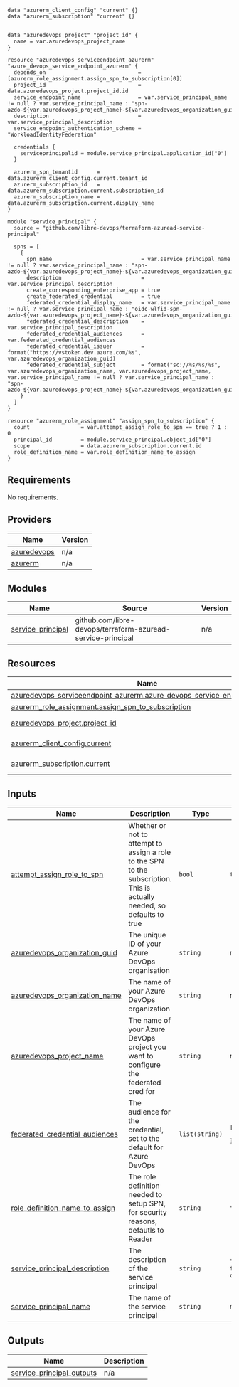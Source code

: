 ```hcl
data "azurerm_client_config" "current" {}
data "azurerm_subscription" "current" {}


data "azuredevops_project" "project_id" {
  name = var.azuredevops_project_name
}

resource "azuredevops_serviceendpoint_azurerm" "azure_devops_service_endpoint_azurerm" {
  depends_on                             = [azurerm_role_assignment.assign_spn_to_subscription[0]]
  project_id                             = data.azuredevops_project.project_id.id
  service_endpoint_name                  = var.service_principal_name != null ? var.service_principal_name : "spn-azdo-${var.azuredevops_project_name}-${var.azuredevops_organization_guid}"
  description                            = var.service_principal_description
  service_endpoint_authentication_scheme = "WorkloadIdentityFederation"

  credentials {
    serviceprincipalid = module.service_principal.application_id["0"]
  }

  azurerm_spn_tenantid      = data.azurerm_client_config.current.tenant_id
  azurerm_subscription_id   = data.azurerm_subscription.current.subscription_id
  azurerm_subscription_name = data.azurerm_subscription.current.display_name
}

module "service_principal" {
  source = "github.com/libre-devops/terraform-azuread-service-principal"

  spns = [
    {
      spn_name                            = var.service_principal_name != null ? var.service_principal_name : "spn-azdo-${var.azuredevops_project_name}-${var.azuredevops_organization_guid}"
      description                         = var.service_principal_description
      create_corresponding_enterprise_app = true
      create_federated_credential         = true
      federated_credential_display_name   = var.service_principal_name != null ? var.service_principal_name : "oidc-wlfid-spn-azdo-${var.azuredevops_project_name}-${var.azuredevops_organization_guid}"
      federated_credential_description    = var.service_principal_description
      federated_credential_audiences      = var.federated_credential_audiences
      federated_credential_issuer         = format("https://vstoken.dev.azure.com/%s", var.azuredevops_organization_guid)
      federated_credential_subject        = format("sc://%s/%s/%s", var.azuredevops_organization_name, var.azuredevops_project_name, var.service_principal_name != null ? var.service_principal_name : "spn-azdo-${var.azuredevops_project_name}-${var.azuredevops_organization_guid}")
    }
  ]
}

resource "azurerm_role_assignment" "assign_spn_to_subscription" {
  count                = var.attempt_assign_role_to_spn == true ? 1 : 0
  principal_id         = module.service_principal.object_id["0"]
  scope                = data.azurerm_subscription.current.id
  role_definition_name = var.role_definition_name_to_assign
}
```
## Requirements

No requirements.

## Providers

| Name | Version |
|------|---------|
| <a name="provider_azuredevops"></a> [azuredevops](#provider\_azuredevops) | n/a |
| <a name="provider_azurerm"></a> [azurerm](#provider\_azurerm) | n/a |

## Modules

| Name | Source | Version |
|------|--------|---------|
| <a name="module_service_principal"></a> [service\_principal](#module\_service\_principal) | github.com/libre-devops/terraform-azuread-service-principal | n/a |

## Resources

| Name | Type |
|------|------|
| [azuredevops_serviceendpoint_azurerm.azure_devops_service_endpoint_azurerm](https://registry.terraform.io/providers/microsoft/azuredevops/latest/docs/resources/serviceendpoint_azurerm) | resource |
| [azurerm_role_assignment.assign_spn_to_subscription](https://registry.terraform.io/providers/hashicorp/azurerm/latest/docs/resources/role_assignment) | resource |
| [azuredevops_project.project_id](https://registry.terraform.io/providers/microsoft/azuredevops/latest/docs/data-sources/project) | data source |
| [azurerm_client_config.current](https://registry.terraform.io/providers/hashicorp/azurerm/latest/docs/data-sources/client_config) | data source |
| [azurerm_subscription.current](https://registry.terraform.io/providers/hashicorp/azurerm/latest/docs/data-sources/subscription) | data source |

## Inputs

| Name | Description | Type | Default | Required |
|------|-------------|------|---------|:--------:|
| <a name="input_attempt_assign_role_to_spn"></a> [attempt\_assign\_role\_to\_spn](#input\_attempt\_assign\_role\_to\_spn) | Whether or not to attempt to assign a role to the SPN to the subscription.  This is actually needed, so defaults to true | `bool` | `true` | no |
| <a name="input_azuredevops_organization_guid"></a> [azuredevops\_organization\_guid](#input\_azuredevops\_organization\_guid) | The unique ID of your Azure DevOps organisation | `string` | n/a | yes |
| <a name="input_azuredevops_organization_name"></a> [azuredevops\_organization\_name](#input\_azuredevops\_organization\_name) | The name of your Azure DevOps organization | `string` | n/a | yes |
| <a name="input_azuredevops_project_name"></a> [azuredevops\_project\_name](#input\_azuredevops\_project\_name) | The name of your Azure DevOps project you want to configure the federated cred for | `string` | n/a | yes |
| <a name="input_federated_credential_audiences"></a> [federated\_credential\_audiences](#input\_federated\_credential\_audiences) | The audience for the credential, set to the default for Azure DevOps | `list(string)` | <pre>[<br>  "api://AzureADTokenExchange"<br>]</pre> | no |
| <a name="input_role_definition_name_to_assign"></a> [role\_definition\_name\_to\_assign](#input\_role\_definition\_name\_to\_assign) | The role definition needed to setup SPN, for security reasons, defautls to Reader | `string` | `"Reader"` | no |
| <a name="input_service_principal_description"></a> [service\_principal\_description](#input\_service\_principal\_description) | The description of the service principal | `string` | `"This service principal is for the federated credential of Azure DevOps"` | no |
| <a name="input_service_principal_name"></a> [service\_principal\_name](#input\_service\_principal\_name) | The name of the service principal | `string` | `null` | no |

## Outputs

| Name | Description |
|------|-------------|
| <a name="output_service_principal_outputs"></a> [service\_principal\_outputs](#output\_service\_principal\_outputs) | n/a |
